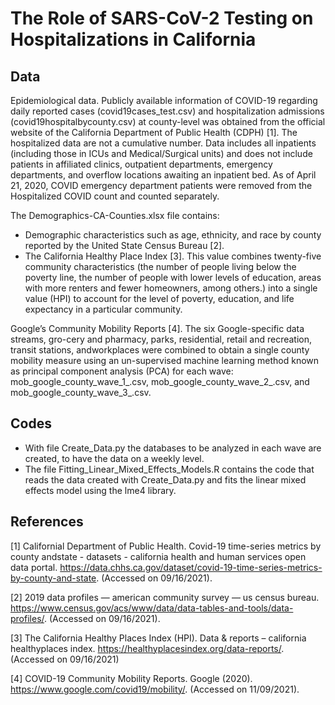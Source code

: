 # The Role of SARS-CoV-2 Testing on Hospitalizations in California

## Data
Epidemiological data.  Publicly available information of COVID-19 regarding daily reported cases (covid19cases_test.csv) and hospitalization admissions (covid19hospitalbycounty.csv) at county-level was obtained from the official website of the California Department of Public Health (CDPH) [1]. The hospitalized data are not a cumulative number. Data includes all inpatients (including those in ICUs and Medical/Surgical units) and does not include patients in affiliated clinics, outpatient departments, emergency departments, and overflow locations awaiting an inpatient bed. As of April 21, 2020, COVID emergency department patients were removed from the Hospitalized COVID count and counted separately.
 
The Demographics-CA-Counties.xlsx file contains:
- Demographic characteristics such as age, ethnicity, and race by county reported by the United State Census Bureau [2].
- The California Healthy Place Index [3]. This value combines twenty-five community characteristics  (the number of people living below the poverty line, the number of people with lower levels of education, areas with more renters and fewer homeowners, among others.) into a single value (HPI) to account for the level of poverty, education, and life expectancy in a particular community. 

Google’s Community Mobility Reports [4]. The six Google-specific data streams, gro-cery  and  pharmacy,  parks,  residential,  retail  and  recreation,  transit  stations,  andworkplaces were combined to obtain a single county mobility measure using an un-supervised machine learning method known as principal component analysis (PCA) for each wave: 
mob_google_county_wave_1_.csv, mob_google_county_wave_2_.csv, and mob_google_county_wave_3_.csv.

## Codes
- With file Create_Data.py the databases to be analyzed in each wave are created, to have the data on a weekly level.
- The file Fitting_Linear_Mixed_Effects_Models.R contains the code that reads the data created with Create_Data.py and fits the linear mixed effects model using the lme4 library.

## References
[1] Californial Department of Public Health.  Covid-19 time-series metrics by county andstate - datasets - california health and human services open data portal. https://data.chhs.ca.gov/dataset/covid-19-time-series-metrics-by-county-and-state. (Accessed on 09/16/2021).

[2] 2019 data profiles — american community survey — us census bureau. https://www.census.gov/acs/www/data/data-tables-and-tools/data-profiles/. (Accessed on 09/16/2021).

[3] The  California  Healthy  Places  Index  (HPI). Data  &  reports – california  healthyplaces index. https://healthyplacesindex.org/data-reports/. (Accessed  on 09/16/2021)

[4] COVID-19 Community Mobility Reports.  Google (2020). https://www.google.com/covid19/mobility/. (Accessed on 11/09/2021).
